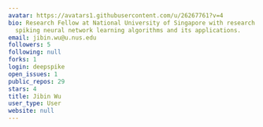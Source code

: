 ```yaml
---
avatar: https://avatars1.githubusercontent.com/u/26267761?v=4
bio: Research Fellow at National University of Singapore with research interests on
  spiking neural network learning algorithms and its applications.
email: jibin.wu@u.nus.edu
followers: 5
following: null
forks: 1
login: deepspike
open_issues: 1
public_repos: 29
stars: 4
title: Jibin Wu
user_type: User
website: null
---
```

